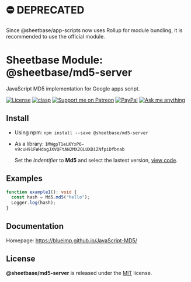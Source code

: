 # ⛔️ DEPRECATED

Since @sheetbase/app-scripts now uses Rollup for module bundling, it is recommended to use the official module.

# Sheetbase Module: @sheetbase/md5-server

JavaScript MD5 implementation for Google apps script.

<!-- <block:header> -->

[![License][license_badge]][license_url] [![clasp][clasp_badge]][clasp_url] [![Support me on Patreon][patreon_badge]][patreon_url] [![PayPal][paypal_donate_badge]][paypal_donate_url] [![Ask me anything][ask_me_badge]][ask_me_url]

<!-- </block:header> -->

## Install

- Using npm: `npm install --save @sheetbase/md5-server`

- As a library: `1MWgpT1eLKYxP6-v9cuH91FWHdagJXVQFtAN2MX2QLUXDiZNfpiDfbnab`

  Set the _Indentifier_ to **Md5** and select the lastest version, [view code](https://script.google.com/d/1MWgpT1eLKYxP6-v9cuH91FWHdagJXVQFtAN2MX2QLUXDiZNfpiDfbnab/edit?usp=sharing).

## Examples

```ts
function example1(): void {
  const hash = Md5.md5("hello");
  Logger.log(hash);
}
```

## Documentation

Homepage: https://blueimp.github.io/JavaScript-MD5/

## License

**@sheetbase/md5-server** is released under the [MIT](https://github.com/sheetbase/module-md5-server/blob/master/LICENSE) license.

<!-- <block:footer> -->

[license_badge]: https://img.shields.io/github/license/mashape/apistatus.svg
[license_url]: https://github.com/sheetbase/module-md5-server/blob/master/LICENSE
[clasp_badge]: https://img.shields.io/badge/built%20with-clasp-4285f4.svg
[clasp_url]: https://github.com/google/clasp
[patreon_badge]: https://ionicabizau.github.io/badges/patreon.svg
[patreon_url]: https://www.patreon.com/lamnhan
[paypal_donate_badge]: https://ionicabizau.github.io/badges/paypal_donate.svg
[paypal_donate_url]: https://www.paypal.me/lamnhan
[ask_me_badge]: https://img.shields.io/badge/ask/me-anything-1abc9c.svg
[ask_me_url]: https://m.me/sheetbase

<!-- </block:footer> -->
